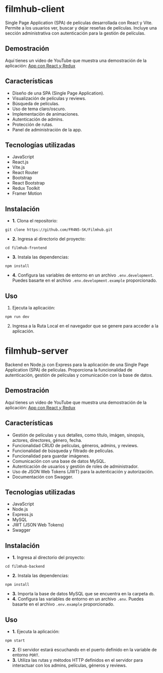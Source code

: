 # filmhub-client
Single Page Application (SPA) de películas desarrollada con React y Vite. Permite a los usuarios ver, buscar y dejar reseñas de películas. Incluye una sección administrativa con autenticación para la gestión de películas.

## Demostración
Aquí tienes un video de YouTube que muestra una demostración de la aplicación: 
[App con React y Redux]()

## Características
- Diseño de una SPA (Single Page Application).
- Visualización de películas y reviews.
- Búsqueda de películas.
- Uso de tema claro/oscuro.
- Implementación de animaciones.
- Autenticación de admins.
- Protección de rutas.
- Panel de administración de la app.

## Tecnologías utilizadas
- JavaScript
- React.js
- Vite.js
- React Router
- Bootstrap
- React Bootstrap
- Redux Toolkit
- Framer Motion

## Instalación
- **1.** Clona el repositorio:
```
git clone https://github.com/FR4N5-SK/Filmhub.git
```
- **2.**  Ingresa al directorio del proyecto:
```
cd filmhub-frontend
```
- **3.**  Instala las dependencias:
```
npm install
```
- **4.** Configura las variables de entorno en un archivo `.env.development`. Puedes basarte en el archivo `.env.development.example` proporcionado.

## Uso
1. Ejecuta la aplicación:
```
npm run dev
```
2. Ingresa a la Ruta Local en el navegador que se genere para acceder a la aplicación.

# filmhub-server
Backend en Node.js con Express para la aplicación de una Single Page Application (SPA) de películas. Proporciona la funcionalidad de autenticación, gestión de películas y comunicación con la base de datos.

## Demostración
Aquí tienes un video de YouTube que muestra una demostración de la aplicación: 
[App con React y Redux]()

## Características
- Gestión de películas y sus detalles, como título, imágen, sinopsis, actores, directores, género, fecha.
- Funcionalidad CRUD de películas, géneros, admins, y reviews.
- Funcionalidad de búsqueda y filtrado de películas.
- Funcionalidad para guardar imágenes.
- Comunicación con una base de datos MySQL.
- Autenticación de usuarios y gestión de roles de administrador.
- Uso de JSON Web Tokens (JWT) para la autenticación y autorización.
- Documentación con Swagger.

## Tecnologías utilizadas
- JavaScript
- Node.js
- Express.js
- MySQL
- JWT (JSON Web Tokens)
- Swagger

## Instalación
- **1.**  Ingresa al directorio del proyecto:
```
cd filmhub-backend
```
- **2.**  Instala las dependencias:
```
npm install
```
- **3.**  Importa la base de datos MySQL que se encuentra en la carpeta `db`.
- **4.** Configura las variables de entorno en un archivo `.env`. Puedes basarte en el archivo `.env.example` proporcionado.

## Uso
- **1.** Ejecuta la aplicación: 
```
npm start
```
- **2.**  El servidor estará escuchando en el puerto definido en la variable de entorno `PORT`.
- **3.**  Utiliza las rutas y métodos HTTP definidos en el servidor para interactuar con los admins, películas, géneros y reviews.
